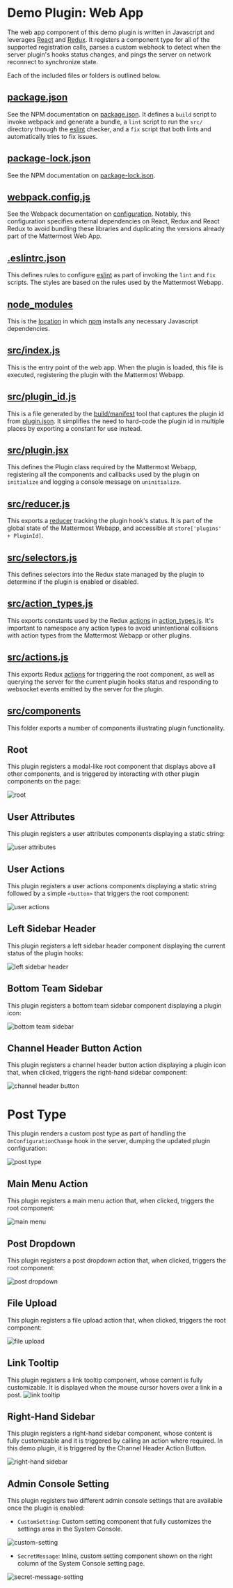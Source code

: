 # Demo Plugin: Web App

The web app component of this demo plugin is written in Javascript and leverages [React](https://reactjs.org/) and [Redux](https://redux.js.org/). It registers a component type for all of the supported registration calls, parses a custom webhook to detect when the server plugin's hooks status changes, and pings the server on network reconnect to synchronize state.

Each of the included files or folders is outlined below.

## [package.json](package.json)

See the NPM documentation on [package.json](https://docs.npmjs.com/files/package.json). It defines a `build` script to invoke webpack and generate a bundle, a `lint` script to run the `src/` directory through the [eslint](https://eslint.org/) checker, and a `fix` script that both lints and automatically tries to fix issues.

## [package-lock.json](package-lock.json)

See the NPM documentation on [package-lock.json](https://docs.npmjs.com/files/package-lock.json).

## [webpack.config.js](webpack.config.js)

See the Webpack documentation on [configuration](https://webpack.js.org/configuration/). Notably, this configuration specifies external dependencies on React, Redux and React Redux to avoid bundling these libraries and duplicating the versions already part of the Mattermost Web App.

## [.eslintrc.json](.eslintrc.json)

This defines rules to configure [eslint](https://eslint.org/) as part of invoking the `lint` and `fix` scripts. The styles are based on the rules used by the Mattermost Webapp.

## [node\_modules](node_modules)

This is the [location](https://docs.npmjs.com/files/folders#node-modules) in which [npm](https://www.npmjs.com/) installs any necessary Javascript dependencies.

## [src/index.js](src/index.js)

This is the entry point of the web app. When the plugin is loaded, this file is executed, registering the plugin with the Mattermost Webapp.

## [src/plugin\_id.js](src/plugin_id.js)

This is a file generated by the [build/manifest](../build/manifest) tool that captures the plugin id from [plugin.json](../plugin.json). It simplifies the need to hard-code the plugin id in multiple places by exporting a constant for use instead.

## [src/plugin.jsx](src/plugin.jsx)

This defines the Plugin class required by the Mattermost Webapp, registering all the components and callbacks used by the plugin on `initialize` and logging a console message on `uninitialize`.

## [src/reducer.js](src/reducer.js)

This exports a [reducer](https://redux.js.org/basics/reducers) tracking the plugin hook's status. It is part of the global state of the Mattermost Webapp, and accessible at `store['plugins' + PluginId]`.

## [src/selectors.js](src/selectors.js)

This defines selectors into the Redux state managed by the plugin to determine if the plugin is enabled or disabled.

## [src/action\_types.js](src/action_types.js)

This exports constants used by the Redux [actions](https://redux.js.org/basics/actions) in [action\_types.js](src/action_types.js). It's important to namespace any action types to avoid unintentional collisions with action types from the Mattermost Webapp or other plugins.

## [src/actions.js](src/actions.js)

This exports Redux [actions](https://redux.js.org/basics/actions) for triggering the root component, as well as querying the server for the current plugin hooks status and responding to websocket events emitted by the server for the plugin.

## [src/components](src/components)

This folder exports a number of components illustrating plugin functionality.

## Root

This plugin registers a modal-like root component that displays above all other components, and is triggered by interacting with other plugin components on the page:

![root](docs/root.png)

## User Attributes

This plugin registers a user attributes components displaying a static string:

![user attributes](docs/user_attributes.png)

## User Actions

This plugin registers a user actions components displaying a static string followed by a simple `<button>` that triggers the root component:

![user actions](docs/user_actions.png)

## Left Sidebar Header

This plugin registers a left sidebar header component displaying the current status of the plugin hooks:

![left sidebar header](docs/left_sidebar_header.png)

## Bottom Team Sidebar

This plugin registers a bottom team sidebar component displaying a plugin icon:

![bottom team sidebar](docs/bottom_team_sidebar.png)

## Channel Header Button Action

This plugin registers a channel header button action displaying a plugin icon that, when clicked, triggers the right-hand sidebar component:

![channel header button](docs/channel_header_button.png)

# Post Type

This plugin renders a custom post type as part of handling the `OnConfigurationChange` hook in the server, dumping the updated plugin configuration:

![post type](docs/post_type.png)

## Main Menu Action

This plugin registers a main menu action that, when clicked, triggers the root component:

![main menu](docs/main_menu.png)

## Post Dropdown

This plugin registers a post dropdown action that, when clicked, triggers the root component:

![post dropdown](docs/post_dropdown.png)

## File Upload

This plugin registers a file upload action that, when clicked, triggers the root component:

![file upload](docs/file_upload.png)

## Link Tooltip

This plugin registers a link tooltip component, whose content is fully customizable. It is displayed when the mouse cursor hovers over a link in a post.
![link tooltip](docs/link_tooltip.png)

## Right-Hand Sidebar

This plugin registers a right-hand sidebar component, whose content is fully customizable and it is triggered by calling an action where required. In this demo plugin, it is triggered by the Channel Header Action Button.

![right-hand sidebar](docs/right_hand_sidebar.png)

## Admin Console Setting

This plugin registers two different admin console settings that are available once the plugin is enabled:

- `CustomSetting`: Custom setting component that fully customizes the settings area in the System Console.

![custom-setting](docs/admin_setting_full_screen.png)

- `SecretMessage`: Inline, custom setting component shown on the right column of the System Console setting page.

![secret-message-setting](docs/admin_setting_with_title.png)


